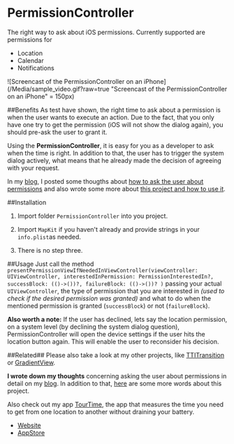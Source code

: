 # PermissionController
The right way to ask about iOS permissions.
Currently supported are permissions for
 
* Location
* Calendar
* Notifications


![Screencast of the PermissionController on an iPhone](/Media/sample_video.gif?raw=true "Screencast of the PermissionController on an iPhone"  = 150px) 

##Benefits
As test have shown, the right time to ask about a permission is when the user wants to execute an action.
Due to the fact, that you only have one try to get the permission (iOS will not show the dialog again), you should pre-ask the user to grant it.

Using the **PermissionController**, it is easy for you as a developer to ask when the time is right. 
In addition to that, the user has to trigger the system dialog actively, what means that he already made the decision of agreeing with your request.

In my [blog](https://anerma.de/blog), I posted some thougths about [how to ask the user about permissions](https://anerma.de/blog/asking-about-permissions) and also wrote some more about [this project and how to use it](https://anerma.de/blog/open-source-project-permissioncontroller).




##Installation
1. Import folder ```PermissionController``` into you project.

2. Import ```MapKit``` if you haven't already and provide strings in your ```info.plist```as needed.

3. There is no step three.


##Usage
Just call the method ```presentPermissionViewIfNeededInViewController(viewController: UIViewController, interestedInPermission: PermissionInterestedIn?, successBlock: (()->())?, failureBlock: (()->())? )``` passing your actual ```UIViewController```, the type of permission that you are interested in *(used to check if the desired permission was granted)* and what to do when the mentioned permission is granted (```successBlock```) or not (```failureBlock```).

**Also worth a note:**
If the user has declined, lets say the location permission, on a system level (by declining the system dialog question), PermissionController will open the device settings if the user hits the location button again.
This will enable the user to reconsider his decision.

##Related##
Please also take a look at my other projects, like [TTITransition](https://github.com/Tantalum73/TTITransition) or [GradientView](https://github.com/Tantalum73/GradientView).

**I wrote down my thoughts** concerning asking the user about permissions in detail on my [blog](https://anerma.de/blog/asking-about-permissions).
In addition to that, [here](https://anerma.de/blog/open-source-project-permissioncontroller) are some more words about this project.


Also check out my app [TourTime](https://anerma.de/TourTime/), the app that measures the time you need to get from one location to another without draining your battery.

- [Website](https://anerma.de/TourTime/)
- [AppStore](https://itunes.apple.com/app/id848979893)


